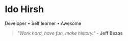 # Ido Hirsh

Developer • Self learner • Awesome

> *"Work hard, have fun, make history."* - **Jeff Bezos**

